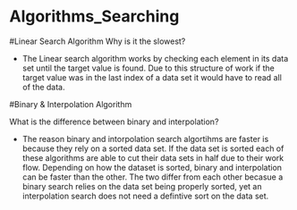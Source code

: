 # Algorithms_Searching
#Linear Search Algorithm
Why is it the slowest?
- The Linear search algorithm works by checking each element in its data set until the target value is found. Due to this structure of work if the target value was in the last index of a data set it would have to read all of the data.

#Binary & Interpolation Algorithm

What is the difference between binary and interpolation?
- The reason binary and intorpolation search algortihms are faster is because they rely on a sorted data set. If the data set is sorted each of these algorithms are able to cut their data sets in half due to their work flow. Depending on how the dataset is sorted, binary and interpolation can be faster than the other. The two differ from each other becasue a binary search relies on the data set being properly sorted, yet an interpolation search does not need a defintive sort on the data set.
